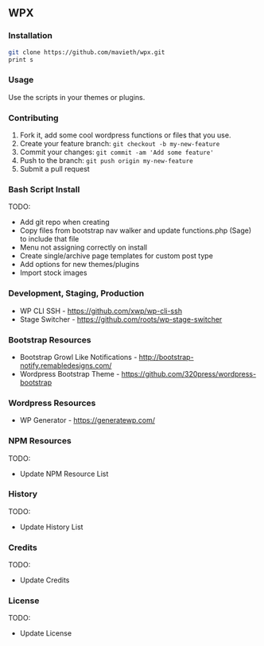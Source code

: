 ## WPX

### Installation
```bash
git clone https://github.com/mavieth/wpx.git
print s
```


### Usage
Use the scripts in your themes or plugins. 

### Contributing
1. Fork it, add some cool wordpress functions or files that you use.
2. Create your feature branch: `git checkout -b my-new-feature`
3. Commit your changes: `git commit -am 'Add some feature'`
4. Push to the branch: `git push origin my-new-feature`
5. Submit a pull request

### Bash Script Install
TODO: 
* Add git repo when creating
* Copy files from bootstrap nav walker and update functions.php (Sage) to include that file
* Menu not assigning correctly on install
* Create single/archive page templates for custom post type
* Add options for new themes/plugins
* Import stock images


### Development, Staging, Production
* WP CLI SSH - https://github.com/xwp/wp-cli-ssh
* Stage Switcher - https://github.com/roots/wp-stage-switcher

### Bootstrap Resources
* Bootstrap Growl Like Notifications - http://bootstrap-notify.remabledesigns.com/
* Wordpress Bootstrap Theme - https://github.com/320press/wordpress-bootstrap

### Wordpress Resources
* WP Generator - https://generatewp.com/


### NPM Resources
TODO: 
* Update NPM Resource List

### History
TODO: 
* Update History List

### Credits
TODO: 
* Update Credits

### License
TODO: 
* Update License
